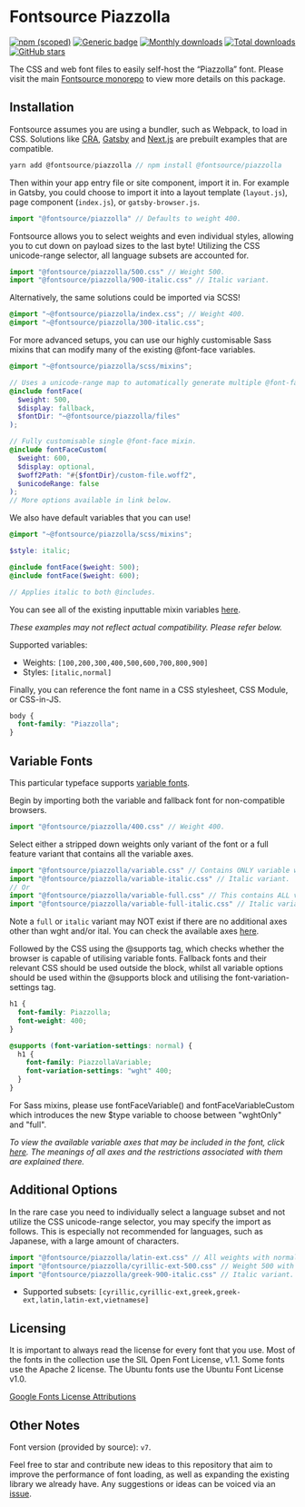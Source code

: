 # Fontsource Piazzolla

[![npm (scoped)](https://img.shields.io/npm/v/@fontsource/piazzolla?color=brightgreen)](https://www.npmjs.com/package/@fontsource/piazzolla) [![Generic badge](https://img.shields.io/badge/fontsource-passing-brightgreen)](https://github.com/fontsource/fontsource) [![Monthly downloads](https://badgen.net/npm/dm/@fontsource/piazzolla)](https://github.com/fontsource/fontsource) [![Total downloads](https://badgen.net/npm/dt/@fontsource/piazzolla)](https://github.com/fontsource/fontsource) [![GitHub stars](https://img.shields.io/github/stars/fontsource/fontsource.svg?style=social&label=Star)](https://github.com/fontsource/fontsource/stargazers)

The CSS and web font files to easily self-host the “Piazzolla” font. Please visit the main [Fontsource monorepo](https://github.com/fontsource/fontsource) to view more details on this package.

## Installation

Fontsource assumes you are using a bundler, such as Webpack, to load in CSS. Solutions like [CRA](https://create-react-app.dev/), [Gatsby](https://www.gatsbyjs.org/) and [Next.js](https://nextjs.org/) are prebuilt examples that are compatible.

```javascript
yarn add @fontsource/piazzolla // npm install @fontsource/piazzolla
```

Then within your app entry file or site component, import it in. For example in Gatsby, you could choose to import it into a layout template (`layout.js`), page component (`index.js`), or `gatsby-browser.js`.

```javascript
import "@fontsource/piazzolla" // Defaults to weight 400.
```

Fontsource allows you to select weights and even individual styles, allowing you to cut down on payload sizes to the last byte! Utilizing the CSS unicode-range selector, all language subsets are accounted for.

```javascript
import "@fontsource/piazzolla/500.css" // Weight 500.
import "@fontsource/piazzolla/900-italic.css" // Italic variant.
```

Alternatively, the same solutions could be imported via SCSS!

```scss
@import "~@fontsource/piazzolla/index.css"; // Weight 400.
@import "~@fontsource/piazzolla/300-italic.css";
```

For more advanced setups, you can use our highly customisable Sass mixins that can modify many of the existing @font-face variables.

```scss
@import "~@fontsource/piazzolla/scss/mixins";

// Uses a unicode-range map to automatically generate multiple @font-face rules.
@include fontFace(
  $weight: 500,
  $display: fallback,
  $fontDir: "~@fontsource/piazzolla/files"
);

// Fully customisable single @font-face mixin.
@include fontFaceCustom(
  $weight: 600,
  $display: optional,
  $woff2Path: "#{$fontDir}/custom-file.woff2",
  $unicodeRange: false
);
// More options available in link below.
```

We also have default variables that you can use!

```scss
@import "~@fontsource/piazzolla/scss/mixins";

$style: italic;

@include fontFace($weight: 500);
@include fontFace($weight: 600);

// Applies italic to both @includes.
```

You can see all of the existing inputtable mixin variables [here](https://github.com/fontsource/fontsource/tree/master/packages/piazzolla/scss/mixins.scss).

_These examples may not reflect actual compatibility. Please refer below._

Supported variables:

- Weights: `[100,200,300,400,500,600,700,800,900]`
- Styles: `[italic,normal]`

Finally, you can reference the font name in a CSS stylesheet, CSS Module, or CSS-in-JS.

```css
body {
  font-family: "Piazzolla";
}
```

## Variable Fonts

This particular typeface supports [variable fonts](https://developer.mozilla.org/en-US/docs/Web/CSS/CSS_Fonts/Variable_Fonts_Guide).

Begin by importing both the variable and fallback font for non-compatible browsers.

```js
import "@fontsource/piazzolla/400.css" // Weight 400.
```

Select either a stripped down weights only variant of the font or a full feature variant that contains all the variable axes.

```js
import "@fontsource/piazzolla/variable.css" // Contains ONLY variable weights and no other axes.
import "@fontsource/piazzolla/variable-italic.css" // Italic variant.
// Or
import "@fontsource/piazzolla/variable-full.css" // This contains ALL variable axes. Font files are larger.
import "@fontsource/piazzolla/variable-full-italic.css" // Italic variant.
```

Note a `full` or `italic` variant may NOT exist if there are no additional axes other than wght and/or ital. You can check the available axes [here](https://fonts.google.com/variablefonts).

Followed by the CSS using the @supports tag, which checks whether the browser is capable of utilising variable fonts. Fallback fonts and their relevant CSS should be used outside the block, whilst all variable options should be used within the @supports block and utilising the font-variation-settings tag.

```css
h1 {
  font-family: Piazzolla;
  font-weight: 400;
}

@supports (font-variation-settings: normal) {
  h1 {
    font-family: PiazzollaVariable;
    font-variation-settings: "wght" 400;
  }
}
```

For Sass mixins, please use fontFaceVariable() and fontFaceVariableCustom which introduces the new $type variable to choose between "wghtOnly" and "full".

_To view the available variable axes that may be included in the font, click [here](https://fonts.google.com/variablefonts). The meanings of all axes and the restrictions associated with them are explained there._

## Additional Options

In the rare case you need to individually select a language subset and not utilize the CSS unicode-range selector, you may specify the import as follows. This is especially not recommended for languages, such as Japanese, with a large amount of characters.

```javascript
import "@fontsource/piazzolla/latin-ext.css" // All weights with normal style included.
import "@fontsource/piazzolla/cyrillic-ext-500.css" // Weight 500 with normal style.
import "@fontsource/piazzolla/greek-900-italic.css" // Italic variant.
```

- Supported subsets: `[cyrillic,cyrillic-ext,greek,greek-ext,latin,latin-ext,vietnamese]`

## Licensing

It is important to always read the license for every font that you use.
Most of the fonts in the collection use the SIL Open Font License, v1.1. Some fonts use the Apache 2 license. The Ubuntu fonts use the Ubuntu Font License v1.0.

[Google Fonts License Attributions](https://fonts.google.com/attribution)

## Other Notes

Font version (provided by source): `v7`.

Feel free to star and contribute new ideas to this repository that aim to improve the performance of font loading, as well as expanding the existing library we already have. Any suggestions or ideas can be voiced via an [issue](https://github.com/fontsource/fontsource/issues).
